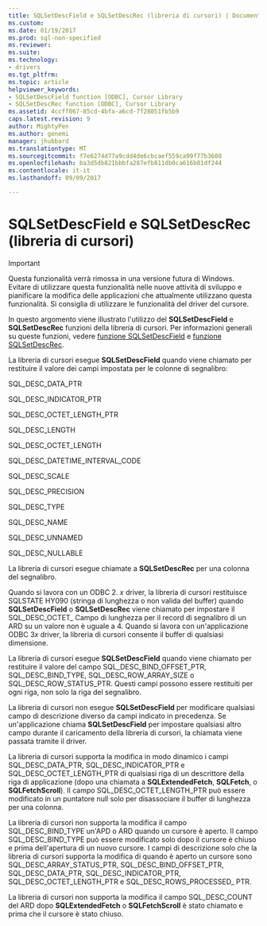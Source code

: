 ```yaml
---
title: SQLSetDescField e SQLSetDescRec (libreria di cursori) | Documenti Microsoft
ms.custom: 
ms.date: 01/19/2017
ms.prod: sql-non-specified
ms.reviewer: 
ms.suite: 
ms.technology:
- drivers
ms.tgt_pltfrm: 
ms.topic: article
helpviewer_keywords:
- SQLSetDescField function [ODBC], Cursor Library
- SQLSetDescRec function [ODBC], Cursor Library
ms.assetid: 4ccff067-85cd-4bfa-a6cd-7f28051fb5b9
caps.latest.revision: 9
author: MightyPen
ms.author: genemi
manager: jhubbard
ms.translationtype: MT
ms.sourcegitcommit: f7e6274d77a9cdd4de6cbcaef559ca99f77b3608
ms.openlocfilehash: ba3d5db821bbbfa287efb811db0ca616b01df244
ms.contentlocale: it-it
ms.lasthandoff: 09/09/2017

---
```

# <a name="sqlsetdescfield-and-sqlsetdescrec-cursor-library"></a>SQLSetDescField e SQLSetDescRec (libreria di cursori)
> [!IMPORTANT]  
>  Questa funzionalità verrà rimossa in una versione futura di Windows. Evitare di utilizzare questa funzionalità nelle nuove attività di sviluppo e pianificare la modifica delle applicazioni che attualmente utilizzano questa funzionalità. Si consiglia di utilizzare le funzionalità del driver del cursore.  
  
 In questo argomento viene illustrato l'utilizzo del **SQLSetDescField** e **SQLSetDescRec** funzioni della libreria di cursori. Per informazioni generali su queste funzioni, vedere [funzione SQLSetDescField](../../../odbc/reference/syntax/sqlsetdescfield-function.md) e [funzione SQLSetDescRec](../../../odbc/reference/syntax/sqlsetdescrec-function.md).  
  
 La libreria di cursori esegue **SQLSetDescField** quando viene chiamato per restituire il valore dei campi impostata per le colonne di segnalibro:  
  
 SQL_DESC_DATA_PTR  
  
 SQL_DESC_INDICATOR_PTR  
  
 SQL_DESC_OCTET_LENGTH_PTR  
  
 SQL_DESC_LENGTH  
  
 SQL_DESC_OCTET_LENGTH  
  
 SQL_DESC_DATETIME_INTERVAL_CODE  
  
 SQL_DESC_SCALE  
  
 SQL_DESC_PRECISION  
  
 SQL_DESC_TYPE  
  
 SQL_DESC_NAME  
  
 SQL_DESC_UNNAMED  
  
 SQL_DESC_NULLABLE  
  
 La libreria di cursori esegue chiamate a **SQLSetDescRec** per una colonna del segnalibro.  
  
 Quando si lavora con un ODBC 2. *x* driver, la libreria di cursori restituisce SQLSTATE HY090 (stringa di lunghezza o non valida del buffer) quando **SQLSetDescField** o **SQLSetDescRec** viene chiamato per impostare il SQL_DESC_OCTET_ Campo di lunghezza per il record di segnalibro di un ARD su un valore non è uguale a 4. Quando si lavora con un'applicazione ODBC 3*x* driver, la libreria di cursori consente il buffer di qualsiasi dimensione.  
  
 La libreria di cursori esegue **SQLSetDescField** quando viene chiamato per restituire il valore del campo SQL_DESC_BIND_OFFSET_PTR, SQL_DESC_BIND_TYPE, SQL_DESC_ROW_ARRAY_SIZE o SQL_DESC_ROW_STATUS_PTR. Questi campi possono essere restituiti per ogni riga, non solo la riga del segnalibro.  
  
 La libreria di cursori non esegue **SQLSetDescField** per modificare qualsiasi campo di descrizione diverso da campi indicato in precedenza. Se un'applicazione chiama **SQLSetDescField** per impostare qualsiasi altro campo durante il caricamento della libreria di cursori, la chiamata viene passata tramite il driver.  
  
 La libreria di cursori supporta la modifica in modo dinamico i campi SQL_DESC_DATA_PTR, SQL_DESC_INDICATOR_PTR e SQL_DESC_OCTET_LENGTH_PTR di qualsiasi riga di un descrittore della riga di applicazione (dopo una chiamata a **SQLExtendedFetch**, **SQLFetch**, o **SQLFetchScroll**). Il campo SQL_DESC_OCTET_LENGTH_PTR può essere modificato in un puntatore null solo per disassociare il buffer di lunghezza per una colonna.  
  
 La libreria di cursori non supporta la modifica il campo SQL_DESC_BIND_TYPE un'APD o ARD quando un cursore è aperto. Il campo SQL_DESC_BIND_TYPE può essere modificato solo dopo il cursore è chiuso e prima dell'apertura di un nuovo cursore. I campi di descrizione solo che la libreria di cursori supporta la modifica di quando è aperto un cursore sono SQL_DESC_ARRAY_STATUS_PTR, SQL_DESC_BIND_OFFSET_PTR, SQL_DESC_DATA_PTR, SQL_DESC_INDICATOR_PTR, SQL_DESC_OCTET_LENGTH_PTR e SQL_DESC_ROWS_PROCESSED_ PTR.  
  
 La libreria di cursori non supporta la modifica il campo SQL_DESC_COUNT del ARD dopo **SQLExtendedFetch** o **SQLFetchScroll** è stato chiamato e prima che il cursore è stato chiuso.
